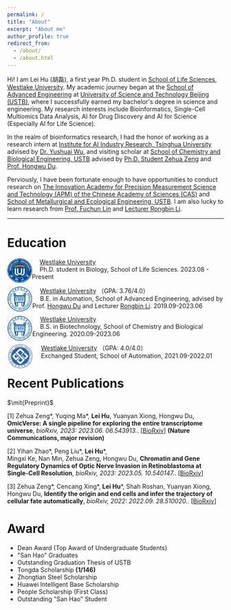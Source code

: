 ```yaml
---
permalink: /
title: "About"
excerpt: "About me"
author_profile: true
redirect_from: 
  - /about/
  - /about.html
---
```


Hi! I am Lei Hu (胡磊), a first year Ph.D. student in [School of Life Sciences](https://sls.westlake.edu.cn), [Westlake University](https://www.westlake.edu.cn). My academic journey began at the [School of Advanced Engineering](https://gcsxy.ustb.edu.cn) at [University of Science and Technology Beijing (USTB)](https://www.ustb.edu.cn), where I successfully earned my bachelor's degree in science and engineering. My research interests include Bioinformatics, Single-Cell Multiomics Data Analysis, AI for Drug Discovery and AI for Science (Especially AI for Life Science).

In the realm of bioinformatics research, I had the honor of working as a research intern at [Institute for AI Industry Research, Tsinghua University](https://air.tsinghua.edu.cn/) advised by [Dr. Yushuai Wu](https://air.tsinghua.edu.cn/airtd/bsh.htm), and  visiting scholar at [School of Chemistry and Biological Engineering, USTB](http://huasheng.ustb.edu.cn/) advised by [Ph.D. Student Zehua Zeng](https://github.com/Starlitnightly) and [Prof. Hongwu Du](http://huasheng.ustb.edu.cn/shiziduiwu/jiaoshixinxi/2020-06-10/244.html). 

Perviously, I have been fortunate enough to have opportunities to conduct research on [The Innovation Academy for Precision Measurement Science and Technology (APM) of the Chinese Academy of Sciences (CAS)](http://www.apm.cas.cn) and [School of Metallurgical and Ecological Engineering, USTB](https://metall.ustb.edu.cn/). I am also lucky to learn research from [Prof. Fuchun Lin](https://people.ucas.edu.cn/~linfuchun) and [Lecturer Rongbin Li](https://metall.ustb.edu.cn/szdw/szdwxsjs/ysjsyjx1/jsszbsh1/lrb1/index.htm).


***

# Education

<img src="../images/westlake_logo.png" alt="westlake" style="zoom:9%; float: left" />&emsp; [Westlake University](https://www.westlake.edu.cn/)    
&emsp; Ph.D. student in Biology, School of Life Sciences. 2023.08 - Present

<img src="../images/ustb.png" alt="ustb" style="zoom:27%; float: left" />&emsp; [Westlake University](http://en.ustb.edu.cn/) （GPA: 3.76/4.0）      
&emsp; B.E. in Automation, School of Advanced Engineering, advised by Prof. [Hongwu Du](http://huasheng.ustb.edu.cn/shiziduiwu/jiaoshixinxi/2020-06-10/244.html) and Lecturer [Rongbin Li](https://metall.ustb.edu.cn/szdw/szdwxsjs/ysjsyjx1/jsszbsh1/lrb1/index.htm). 2019.09-2023.06

<img src="../images/ustb.png" alt="westlake" style="zoom:27%; float: left" />&emsp; [Westlake University](http://en.ustb.edu.cn/)    
&emsp; B.S. in Biotechnology, School of Chemistry and Biological Engineering. 2020.09-2023.06

<img src="../images/csu.jpg" alt="westlake" style="zoom:24%; float: left" />&emsp; [Westlake University](https://en.csu.edu.cn//) （GPA: 4.0/4.0）   
&emsp; Exchanged Student, School of Automation, 2021.09-2022.01


# Recent Publications

$\mit{Preprint}$

[1] Zehua Zeng\*, Yuqing Ma\*, **Lei Hu**, Yuanyan Xiong, Hongwu Du, **OmicVerse: A single pipeline for exploring the entire transcriptome universe**, *bioRxiv, 2023: 2023.06. 06.543913.*. [[BioRxiv](https://doi.org/10.1101/2023.06.06.543913)] **(Nature Communications, major revision)**

[2] Yihan Zhao\*, Peng Liu\*, **Lei Hu**\*, Mingxi Ke, Nan Min, Zehua Zeng, Hongwu Du, **Chromatin and Gene Regulatory Dynamics of Optic Nerve Invasion in Retinoblastoma at Single-Cell Resolution**, *bioRxiv, 2023: 2023.05. 10.540147.*. [[BioRxiv](https://doi.org/10.1101/2023.05.10.540147)]

[3] Zehua Zeng\*, Cencang Xing\*, **Lei Hu**\*, Shah Roshan, Yuanyan Xiong, Hongwu Du, **Identify the origin and end cells and infer the trajectory of cellular fate automatically**, *bioRxiv, 2022: 2022.09. 28.510020.*. [[BioRxiv](https://doi.org/10.1101/2022.09.28.510020)]

# Award
+ Dean Award (Top Award of Undergraduate Students)
+ "San Hao" Graduates
+ Outstanding Graduation Thesis of USTB
+ Tongda Scholarship **(1/146)**
+ Zhongtian Steel Scholarship
+ Huawei Intelligent Base Scholarship
+ People Scholarship (First Class)
+ Outstanding "San Hao" Student 

